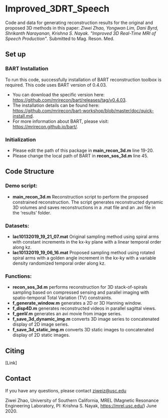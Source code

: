 # Improved_3DRT_Speech
 
 Code and data for generating reconstruction results for the original and proposed 3D methods in this paper: *Ziwei Zhao, Yongwan Lim, Dani Byrd, Shrikanth Narayanan, Krishna S. Nayak. "Improved 3D Real-Time MRI of Speech Production"*. Submitted to Mag. Reson. Med.
 
 ## Set up
 
 ### BART Installation
 
 To run this code, successfully installation of BART reconstruction toolbox is required. This code uses BART version of 0.4.03. 
 - You can download the specific version here:  https://github.com/mrirecon/bart/releases/tag/v0.4.03.
 - The installation details can be found here:  https://github.com/mrirecon/bart-workshop/blob/master/doc/quick-install.md.
 - For more information about BART, please visit: https://mrirecon.github.io/bart/.
 
 ### Initialization
 
 - Please edit the path of this package in **main_recon_3d.m** line 19-20.
 - Please change the local path of BART in **recon_sos_3d.m** line 45.
 
 
 ## Code Structure
 
 ### Demo script: 
- **main_recon_3d.m** Reconstruction script to perform the proposed constrained reconstruction. The script generates reconstructed dynamic 3D volumes and saves reconstructions in a .mat file and an .avi file in the ‘results’ folder. 
 
 ### Datasets: 
- **lac10132019_19_21_07.mat** Original sampling method using spiral arms with constant increments in the kx-ky plane with a linear temporal order along kz.
- **lac10132019_19_06_16.mat** Proposed sampling method using rotated spiral arms with a golden angle increment in the kx-ky with a variable density randomized temporal order along kz.

### Functions: 
- **recon_sos_3d.m** performs reconstruction for 3D stack-of-spirals sampling based on compressed sensing and parallel imaging with spatio-temporal Total Variation (TV) constraints.
- **f_generate_window.m** generates a 2D or 3D Hanning window.
- **f_disp4D.m** generates reconstructed videos in parallel sagittal views. 
- **f_genV.m** generates an avi movie from image series. 
- **f_save_3d_dynamic_img.m** converts 3D image series to concatenated display of 2D image series. 
- **f_save_3d_static_img.m** converts 3D static images to concatenated display of 2D static images. 

 ## Citing
 [Link]

 ## Contact
If you have any questions, please contact ziweiz@usc.edu

 Ziwei Zhao, University of Southern California, MREL (Magnetic Resonance Engineering Laboratory, PI: Krishna S. Nayak, https://mrel.usc.edu/) June 2020.
